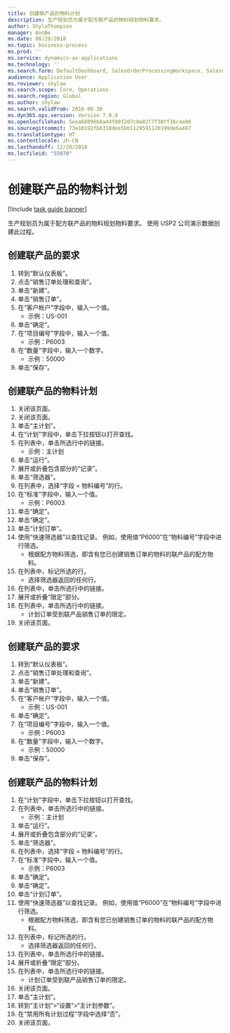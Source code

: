 ```yaml
---
title: 创建联产品的物料计划
description: 生产规划员为属于配方联产品的物料规划物料要求。
author: ShylaThompson
manager: AnnBe
ms.date: 08/29/2018
ms.topic: business-process
ms.prod: ''
ms.service: dynamics-ax-applications
ms.technology: ''
ms.search.form: DefaultDashboard, SalesOrderProcessingWorkspace, SalesCreateOrder, SalesTable, ReqCreatePlanWorkspace, ReqTransPlanCard, SysQueryForm, ReqTransPo
audience: Application User
ms.reviewer: shylaw
ms.search.scope: Core, Operations
ms.search.region: Global
ms.author: shylaw
ms.search.validFrom: 2016-06-30
ms.dyn365.ops.version: Version 7.0.0
ms.openlocfilehash: 5eea68096b8a44f00f207c0a82f7f38ff16c4a96
ms.sourcegitcommit: 73e10192fb6318dee5bb1129591120199de6a487
ms.translationtype: HT
ms.contentlocale: zh-CN
ms.lasthandoff: 12/20/2018
ms.locfileid: "55070"
---
```

# <a name="create-a-material-plan-for-co-products"></a>创建联产品的物料计划

[!include [task guide banner](../../includes/task-guide-banner.md)]

生产规划员为属于配方联产品的物料规划物料要求。 使用 USP2 公司演示数据创建此过程。


## <a name="create-requirement-for-a-co-product"></a>创建联产品的要求
1. 转到“默认仪表板”。
2. 点击“销售订单处理和查询”。
3. 单击“新建”。
4. 单击“销售订单”。
5. 在“客户帐户”字段中，输入一个值。
    * 示例：US-001  
6. 单击“确定”。
7. 在“项目编号”字段中，输入一个值。
    * 示例：P6003  
8. 在“数量”字段中，输入一个数字。
    * 示例：50000  
9. 单击“保存”。

## <a name="create-a-material-plan-for-co-products"></a>创建联产品的物料计划
1. 关闭该页面。
2. 关闭该页面。
3. 单击“主计划”。
4. 在“计划”字段中，单击下拉按钮以打开查找。
5. 在列表中，单击所选行中的链接。
    * 示例：主计划  
6. 单击“运行”。
7. 展开或折叠包含部分的“记录”。
8. 单击“筛选器”。
9. 在列表中，选择“字段 = 物料编号”的行。
10. 在“标准”字段中，输入一个值。
    * 示例：P6003  
11. 单击“确定”。
12. 单击“确定”。
13. 单击“计划订单”。
14. 使用“快速筛选器”以查找记录。 例如，使用值“P6000”在“物料编号”字段中进行筛选。
    * 根据配方物料筛选，即含有您已创建销售订单的物料的联产品的配方物料。  
15. 在列表中，标记所选的行。
    * 选择筛选器返回的任何行。  
16. 在列表中，单击所选行中的链接。
17. 展开或折叠“限定”部分。
18. 在列表中，单击所选行中的链接。
    * 计划订单受到联产品销售订单的限定。  
19. 关闭该页面。

## <a name="create-requirement-for-a-co-product"></a>创建联产品的要求
1. 转到“默认仪表板”。
2. 点击“销售订单处理和查询”。
3. 单击“新建”。
4. 单击“销售订单”。
5. 在“客户帐户”字段中，输入一个值。
    * 示例：US-001  
6. 单击“确定”。
7. 在“项目编号”字段中，输入一个值。
    * 示例：P6003  
8. 在“数量”字段中，输入一个数字。
    * 示例：50000  
9. 单击“保存”。

## <a name="create-a-material-plan-for-co-products"></a>创建联产品的物料计划
1. 在“计划”字段中，单击下拉按钮以打开查找。
2. 在列表中，单击所选行中的链接。
    * 示例：主计划  
3. 单击“运行”。
4. 展开或折叠包含部分的“记录”。
5. 单击“筛选器”。
6. 在列表中，选择“字段 = 物料编号”的行。
7. 在“标准”字段中，输入一个值。
    * 示例：P6003  
8. 单击“确定”。
9. 单击“确定”。
10. 单击“计划订单”。
11. 使用“快速筛选器”以查找记录。 例如，使用值“P6000”在“物料编号”字段中进行筛选。
    * 根据配方物料筛选，即含有您已创建销售订单的物料的联产品的配方物料。  
12. 在列表中，标记所选的行。
    * 选择筛选器返回的任何行。  
13. 在列表中，单击所选行中的链接。
14. 展开或折叠“限定”部分。
15. 在列表中，单击所选行中的链接。
    * 计划订单受到联产品销售订单的限定。  
16. 关闭该页面。
17. 单击“主计划”。
18. 转到“主计划”>“设置”>“主计划参数”。
19. 在“禁用所有计划过程”字段中选择“否”。
20. 关闭该页面。

